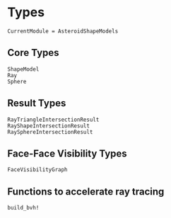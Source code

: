 # Types

```@meta
CurrentModule = AsteroidShapeModels
```

## Core Types

```@docs
ShapeModel
Ray
Sphere
```

## Result Types

```@docs
RayTriangleIntersectionResult
RayShapeIntersectionResult
RaySphereIntersectionResult
```

## Face-Face Visibility Types

```@docs
FaceVisibilityGraph
```

## Functions to accelerate ray tracing

```@docs
build_bvh!
```